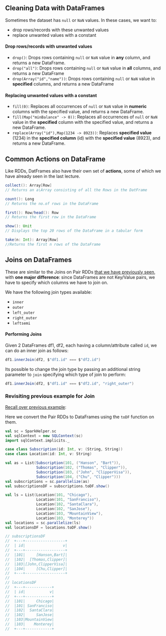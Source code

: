 ## Cleaning Data with DataFrames

Sometimes the dataset has `null` or `NaN` values. In these cases, we want to:

* drop rows/records with these unwanted values
* replace unwanted values with a constant

#### Drop rows/records with unwanted values 

* `drop()`: Drops rows containing `null` or `NaN` value in **any** column, and returns a new DataFrame.
* `drop("all")`: Drops rows containing `null` or `NaN` value in **all** columns, and returns a new DataFrame
* `drop(Array("id","name"))`: Drops rows containing `null` or `NaN` value in **specified** columns, and returns a new DataFrame

#### Replacing unwanted values with a constant

* `fill(0)`: Replaces all occurrences of `null` or `NaN` value in **numeric** columns with the specified value, and returns a new DataFrame.
* `fill(Map("minBalance" -> 0))`: Replaces all occurrences of `null` or `NaN` value in the **specified** column with the specified value, and returns a new DataFrame.
* `replace(Array("id"),Map(1234 -> 8923))`: Replaces **specified value** (1234) in the **specified column** (id) with the **specified value** (8923), and returns a new DataFrame.

## Common Actions on DataFrame

Like RDDs, DatFrames also have their own set of **actions**, some of which we have already seen in the last lecture.

```scala
collect(): Array[Row]
// Returns an a\Array consisting of all the Rows in the DatFrame

count(): Long
// Returns the no.of rows in the DataFrame

first(): Row/head(): Row
// Returns the first row in the DataFrame

show(): Unit
// Displays the top 20 rows of the DataFrame in a tabular form 

take(n: Int): Array[Row]
//Returns the first n rows of the DataFrame
```

## Joins on DataFrames

These are similar to the Joins on Pair RDDs [that we have previously seen](https://github.com/rohitvg/scala-spark-4/wiki/Joins), with **one major difference**: since DataFrames are not Key/Value pairs, we have to specify which columns we have to join on.

We have the following join types available:

* `inner`
* `outer`
* `left_outer`
* `right_outer`
* `leftsemi`

#### Performing Joins

Given 2 DataFrames df1, df2, each having a column/attribute called `id`, we can do an inner join as follows:

```scala
df1.innerJoin(df2, $"df1.id" === $"df2.id")
```

Its possible to change the join type by passing an additional string parameter to `join` specifying which type of join to perform:

```scala
df1.innerJoin(df2, $"df1.id" === $"df2.id", "right_outer")
```

### Revisiting previous example for Join

[Recall over previous example](https://github.com/rohitvg/scala-spark-4/wiki/Pair-RDDs:-Joins#inner-join-join):

Here we convert the Pair RDDs to DataFrames using the `toDF` function on them.

```scala
val sc = SparkHelper.sc
val sqlContext = new SQLContext(sc)
import sqlContext.implicits._

case class Subscription(id: Int, v: (String, String))
case class Location(id: Int, v: String)

val as = List(Subscription(101, ("Hanson", "Bart")),
              Subscription(102, ("Thomas", "Clipper")),
              Subscription(103, ("John", "ClipperVisa")),
              Subscription(104, ("Chu", "Clipper")))
val subscriptions = sc.parallelize(as) 
val subscriptionsDF = subscriptions.toDF.show()

val ls = List(Location(101, "Chicago"),
              Location(101, "SanFranciso"),
              Location(102, "SantaClara"),
              Location(102, "SanJose"),
              Location(103, "MountainView"),
              Location(103, "Monterey"))
val locations = sc.parallelize(ls)
val locationsDF = locations.toDF.show()

// subscriptionsDF
//  +---+------------------+
//  | id|                 v|
//  +---+------------------+
//  |101|     [Hanson,Bart]|
//  |102|  [Thomas,Clipper]|
//  |103|[John,ClipperVisa]|
//  |104|     [Chu,Clipper]|
//  +---+------------------+
//  
// locationsDF
//  +---+------------+
//  | id|           v|
//  +---+------------+
//  |101|     Chicago|
//  |101| SanFranciso|
//  |102|  SantaClara|
//  |102|     SanJose|
//  |103|MountainView|
//  |103|    Monterey|
//  +---+------------+

```